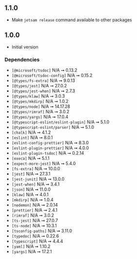 ## 1.1.0

- Make `jetsam release` command available to other packages

## 1.0.0

- Initial version

### Dependencies

- `[@microsoft/tsdoc]` N/A ➞ 0.13.2
- `[@microsoft/tsdoc-config]` N/A ➞ 0.15.2
- `[@types/fs-extra]` N/A ➞ 9.0.13
- `[@types/jest]` N/A ➞ 27.0.2
- `[@types/jest-when]` N/A ➞ 2.7.3
- `[@types/klaw]` N/A ➞ 3.0.3
- `[@types/mkdirp]` N/A ➞ 1.0.2
- `[@types/node]` N/A ➞ 14.17.28
- `[@types/rimraf]` N/A ➞ 3.0.2
- `[@types/yargs]` N/A ➞ 17.0.4
- `[@typescript-eslint/eslint-plugin]` N/A ➞ 5.1.0
- `[@typescript-eslint/parser]` N/A ➞ 5.1.0
- `[chalk]` N/A ➞ 4.1.2
- `[eslint]` N/A ➞ 8.0.1
- `[eslint-config-prettier]` N/A ➞ 8.3.0
- `[eslint-plugin-prettier]` N/A ➞ 4.0.0
- `[eslint-plugin-tsdoc]` N/A ➞ 0.2.14
- `[execa]` N/A ➞ 5.1.1
- `[expect-more-jest]` N/A ➞ 5.4.0
- `[fs-extra]` N/A ➞ 10.0.0
- `[jest]` N/A ➞ 27.3.1
- `[jest-junit]` N/A ➞ 13.0.0
- `[jest-when]` N/A ➞ 3.4.1
- `[json]` N/A ➞ 11.0.0
- `[klaw]` N/A ➞ 4.0.1
- `[mkdirp]` N/A ➞ 1.0.4
- `[nodemon]` N/A ➞ 2.0.14
- `[prettier]` N/A ➞ 2.4.1
- `[rimraf]` N/A ➞ 3.0.2
- `[ts-jest]` N/A ➞ 27.0.7
- `[ts-node]` N/A ➞ 10.3.1
- `[tsconfig-paths]` N/A ➞ 3.11.0
- `[typedoc]` N/A ➞ 0.22.6
- `[typescript]` N/A ➞ 4.4.4
- `[yaml]` N/A ➞ 1.10.2
- `[yargs]` N/A ➞ 17.2.1

